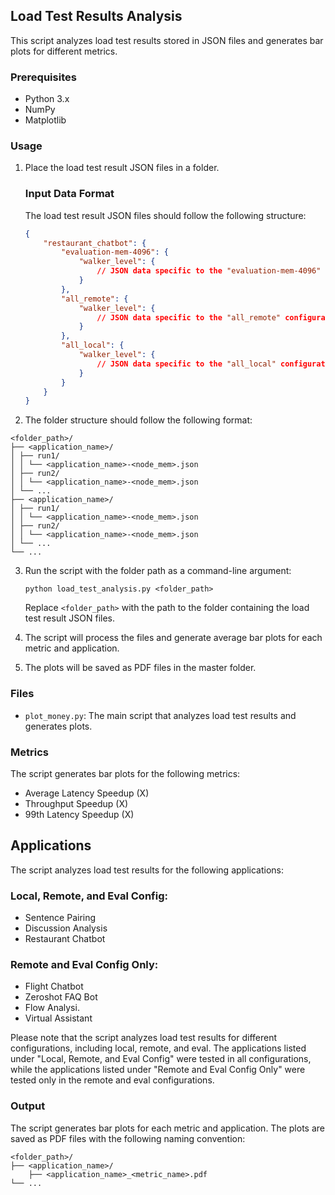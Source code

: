 ## Load Test Results Analysis

This script analyzes load test results stored in JSON files and generates bar plots for different metrics.

### Prerequisites

- Python 3.x
- NumPy
- Matplotlib

### Usage

1. Place the load test result JSON files in a folder.
    ### Input Data Format

    The load test result JSON files should follow the following structure:

    ```json
    {
        "restaurant_chatbot": {
            "evaluation-mem-4096": {
                "walker_level": {
                    // JSON data specific to the "evaluation-mem-4096" configuration and "walker_level" metric
                }
            },
            "all_remote": {
                "walker_level": {
                    // JSON data specific to the "all_remote" configuration and "walker_level" metric
                }
            },
            "all_local": {
                "walker_level": {
                    // JSON data specific to the "all_local" configuration and "walker_level" metric
                }
            }
        }
    }
2. The folder structure should follow the following format:

```
<folder_path>/
├── <application_name>/
│ ├── run1/
│ │ └── <application_name>-<node_mem>.json
│ ├── run2/
│ │ └── <application_name>-<node_mem>.json
│ └── ...
├── <application_name>/
│ ├── run1/
│ │ └── <application_name>-<node_mem>.json
│ ├── run2/
│ │ └── <application_name>-<node_mem>.json
│ └── ...
└── ...
```

3. Run the script with the folder path as a command-line argument:

    ```
    python load_test_analysis.py <folder_path>
    ```

    Replace `<folder_path>` with the path to the folder containing the load test result JSON files.

4. The script will process the files and generate average bar plots for each metric and application.
5. The plots will be saved as PDF files in the master folder.

### Files

- `plot_money.py`: The main script that analyzes load test results and generates plots.

### Metrics

The script generates bar plots for the following metrics:

- Average Latency Speedup (X)
- Throughput Speedup (X)
- 99th Latency Speedup (X)

## Applications

The script analyzes load test results for the following applications:

### Local, Remote, and Eval Config:

- Sentence Pairing
- Discussion Analysis
- Restaurant Chatbot

### Remote and Eval Config Only:

- Flight Chatbot
- Zeroshot FAQ Bot
- Flow Analysi.
- Virtual Assistant

Please note that the script analyzes load test results for different configurations, including local, remote, and eval. The applications listed under "Local, Remote, and Eval Config" were tested in all configurations, while the applications listed under "Remote and Eval Config Only" were tested only in the remote and eval configurations.

### Output

The script generates bar plots for each metric and application. The plots are saved as PDF files with the following naming convention:
```
<folder_path>/
├── <application_name>/
    ├── <application_name>_<metric_name>.pdf
└── ...
```

